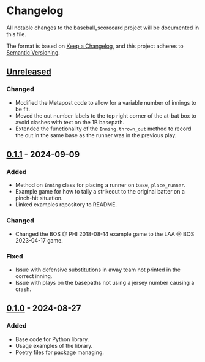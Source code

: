 # Changelog

All notable changes to the baseball_scorecard project will be documented in this file.

The format is based on [Keep a Changelog](https://keepachangelog.com/en/1.1.0/),
and this project adheres to [Semantic Versioning](https://semver.org/spec/v2.0.0.html).

## [Unreleased]

### Changed

- Modified the Metapost code to allow for a variable number of innings to be fit.
- Moved the out number labels to the top right corner of the at-bat box to avoid clashes with text on the 1B basepath.
- Extended the functionality of the `Inning.thrown_out` method to record the out in the same base as the runner was in the previous play.

## [0.1.1] - 2024-09-09

### Added

- Method on `Inning` class for placing a runner on base, `place_runner`.
- Example game for how to tally a strikeout to the original batter on a pinch-hit situation.
- Linked examples repository to README.

### Changed

- Changed the BOS @ PHI 2018-08-14 example game to the LAA @ BOS 2023-04-17 game.

### Fixed

- Issue with defensive substitutions in away team not printed in the correct inning.
- Issue with plays on the basepaths not using a jersey number causing a crash.

## [0.1.0] - 2024-08-27

### Added

- Base code for Python library.
- Usage examples of the library.
- Poetry files for package managing.

[unreleased]: https://github.com/Vicyorus/BaseballScorecardGenerator/compare/v0.1.1...HEAD
[0.1.1]: https://github.com/Vicyorus/BaseballScorecardGenerator/compare/v0.1.0...v0.1.1
[0.1.0]: https://github.com/Vicyorus/BaseballScorecardGenerator/releases/tag/v0.1.0
